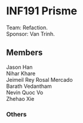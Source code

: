 # INF191 Prisme

Team: Refaction. \
Sponsor: Van Trinh.

## Members

Jason Han\
Nihar Khare\
Jeimeil Rey Rosal Mercado\
Barath Vedantham\
Nevin Quoc Vo\
Zhehao Xie

### Others


